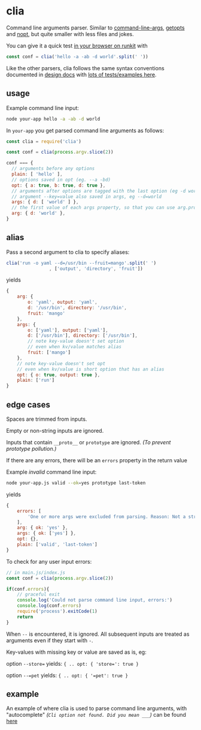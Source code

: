 #  clia

Command line arguments parser. Similar to [command-line-args](https://www.npmjs.com/package/command-line-args), [getopts](https://www.npmjs.com/package/getopts) and [nopt](https://www.npmjs.com/package/nopt), but quite smaller with less files and jokes.

You can give it a quick test [in your browser on runkit](https://npm.runkit.com/clia) with
```js
const conf = clia('hello -a -ab -d world'.split(' '))
```

Like the other parsers, clia follows the same syntax conventions documented in [design docs](https://github.com/datafilter/clia/blob/main/notes.md) with [lots of tests/examples here](
https://github.com/datafilter/clia/tree/main/tests). 


## usage

Example command line input:

```bash
node your-app hello -a -ab -d world
```

In `your-app` you get parsed command line arguments as follows:

```js
const clia = require('clia')

const conf = clia(process.argv.slice(2))

conf === {
  // arguments before any options
  plain: [ 'hello' ], 
  // options saved in opt (eg. --a -bd)
  opt: { a: true, b: true, d: true }, 
  // arguments after options are tagged with the last option (eg -d world, or --d world)
  // argument --key=value also saved in args, eg --d=world
  args: { d: [ 'world' ] }, 
  // the first value of each args property, so that you can use arg.prop instead of args.prop[0]
  arg: { d: 'world' }, 
}
```

## alias

Pass a second argument to clia to specify aliases:

```javascript
clia('run -o yaml --d=/usr/bin --fruit=mango'.split(' ')
                , ['output', 'directory', 'fruit'])
```
yields
```javascript
{
    arg: {
        o: 'yaml', output: 'yaml',
        d: '/usr/bin', directory: '/usr/bin',
        fruit: 'mango'
    },
    args: {
        o: ['yaml'], output: ['yaml'],
        d: ['/usr/bin'], directory: ['/usr/bin'],
        // note key-value doesn't set option
        // even when kv/value matches alias 
        fruit: ['mango']
    },
    // note key-value doesn't set opt
    // even when kv/value is short option that has an alias
    opt: { o: true, output: true },
    plain: ['run']
}
```

## edge cases

Spaces are trimmed from inputs.

Empty or non-string inputs are ignored. 

Inputs that contain `__proto__` or `prototype` are ignored. *(To prevent prototype pollution.)*

If there are any errors, there will be an `errors` property in the return value

Example *invalid* command line input:

```bash
node your-app.js valid --ok=yes prototype last-token
```
yields
```javascript
{
    errors: [
        'One or more args were excluded from parsing. Reason: Not a string, string is empty or spaces only, string contains __proto__ or prototype.'
    ],
    arg: { ok: 'yes' },
    args: { ok: ['yes'] },
    opt: {},
    plain: ['valid', 'last-token']
}
```
To check for any user input errors:

```javascript
// in main.js/index.js
const conf = clia(process.argv.slice(2))

if(conf.errors){
    // graceful exit
    console.log('Could not parse command line input, errors:')
    console.log(conf.errors)
    require('process').exitCode(1)
    return
}
```

When `--` is encountered, it is ignored. All subsequent inputs are treated as arguments even if they start with `-`.

Key-values with missing key or value are saved as is, eg: 

option `--store=` yields: `{ .. opt: { 'store=': true }`

option `--=pet` yields: `{ .. opt: { '=pet': true }`

## example

An example of where clia is used to parse command line arguments, with "autocomplete" _(`Cli option not found. Did you mean ___`)_ can be found [here](https://github.com/datafilter/t3st/blob/main/bin/parse.js)



